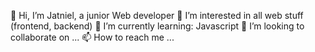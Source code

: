 👋 Hi, I’m Jatniel, a junior Web developer
👀 I’m interested in all web stuff (frontend, backend)
🌱 I’m currently learning:
              Javascript
💞️ I’m looking to collaborate on ...
📫 How to reach me ...

<!---
JatnielCB/JatnielCB is a ✨ special ✨ repository because its `README.md` (this file) appears on your GitHub profile.
You can click the Preview link to take a look at your changes.
--->
